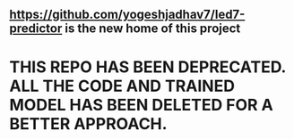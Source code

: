 ## https://github.com/yogeshjadhav7/led7-predictor is the new home of this project

# THIS REPO HAS BEEN DEPRECATED. ALL THE CODE AND TRAINED MODEL HAS BEEN DELETED FOR A BETTER APPROACH.
